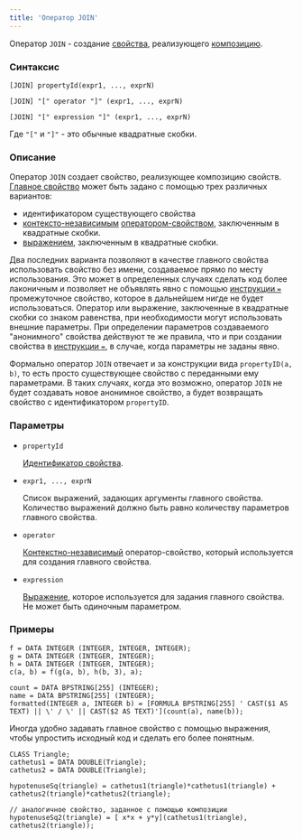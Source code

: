 ```yaml
---
title: 'Оператор JOIN'
---
```


Оператор `JOIN` - создание [свойства](Properties.md), реализующего [композицию](Composition_JOIN.md).

### Синтаксис

    [JOIN] propertyId(expr1, ..., exprN)
     
    [JOIN] "[" operator "]" (expr1, ..., exprN)
     
    [JOIN] "[" expression "]" (expr1, ..., exprN) 

Где `"["` и `"]"` - это обычные квадратные скобки.

### Описание 

Оператор `JOIN` создает свойство, реализующее композицию свойств. [Главное свойство](Composition_JOIN.md) может быть задано с помощью трех различных вариантов:

- идентификатором существующего свойства
- [контексто-независимым](Property_operators.md#contextindependent) [оператором-свойством](Property_operators.md), заключенным в квадратные скобки.
- [выражением](Expression.md), заключенным в квадратные скобки.

Два последних варианта позволяют в качестве главного свойства использовать свойство без имени, создаваемое прямо по месту использования. Это может в определенных случаях сделать код более лаконичным и позволяет не объявлять явно с помощью [инструкции `=`](=_statement.md) промежуточное свойство, которое в дальнейшем нигде не будет использоваться. Оператор или выражение, заключенные в квадратные скобки со знаком равенства, при необходимости могут использовать внешние параметры. При определении параметров создаваемого "анонимного" свойства действуют те же правила, что и при создании свойства в [инструкции `=`](=_statement.md), в случае, когда параметры не заданы явно.    

Формально оператор `JOIN` отвечает и за конструкции вида `propertyID(a, b)`, то есть просто существующее свойство с переданными ему параметрами. В таких случаях, когда это возможно, оператор `JOIN` не будет создавать новое анонимное свойство, а будет возвращать свойство с идентификатором `propertyID`.

### Параметры

- `propertyId`

    [Идентификатор свойства](IDs.md#propertyid). 

- `expr1, ..., exprN`

    Список выражений, задающих аргументы главного свойства. Количество выражений должно быть равно количеству параметров главного свойства.

- `operator`

    [Контекстно-независимый](Property_operators.md) оператор-свойство, который используется для создания главного свойства.

- `expression`

    [Выражение](Expression.md), которое используется для задания главного свойства. Не может быть одиночным параметром.

### Примеры

```lsf
f = DATA INTEGER (INTEGER, INTEGER, INTEGER);
g = DATA INTEGER (INTEGER, INTEGER);
h = DATA INTEGER (INTEGER, INTEGER);
c(a, b) = f(g(a, b), h(b, 3), a);

count = DATA BPSTRING[255] (INTEGER);
name = DATA BPSTRING[255] (INTEGER);
formatted(INTEGER a, INTEGER b) = [FORMULA BPSTRING[255] ' CAST($1 AS TEXT) || \' / \' || CAST($2 AS TEXT)'](count(a), name(b));
```

Иногда удобно задавать главное свойство с помощью выражения, чтобы упростить исходный код и сделать его более понятным.

```lsf
CLASS Triangle;
cathetus1 = DATA DOUBLE(Triangle);
cathetus2 = DATA DOUBLE(Triangle);

hypotenuseSq(triangle) = cathetus1(triangle)*cathetus1(triangle) + cathetus2(triangle)*cathetus2(triangle);

// аналогичное свойство, заданное с помощью композиции
hypotenuseSq2(triangle) = [ x*x + y*y](cathetus1(triangle), cathetus2(triangle)); 
```
